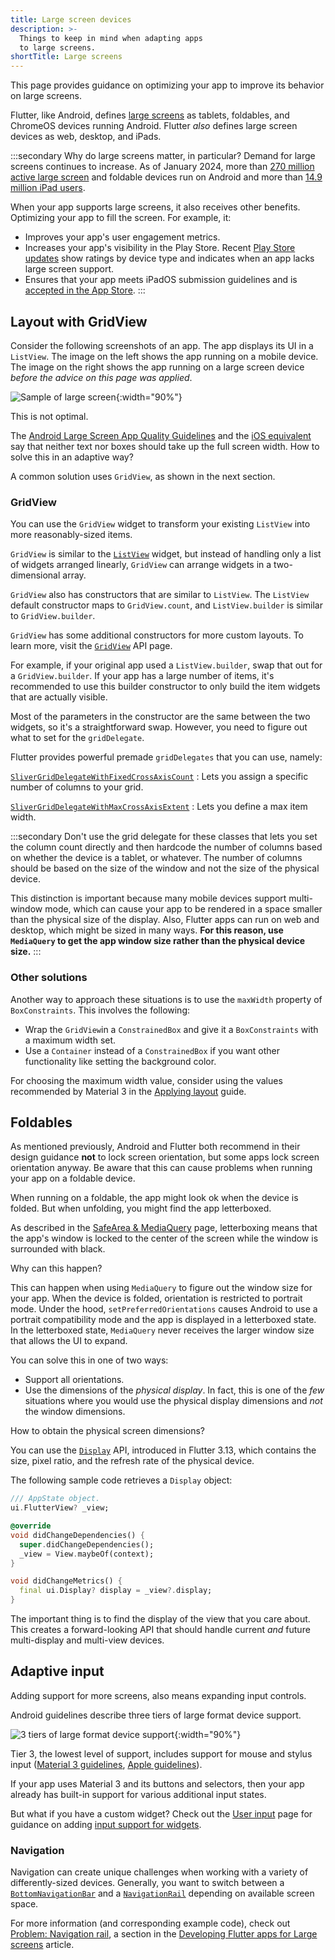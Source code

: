 ```yaml
---
title: Large screen devices
description: >-
  Things to keep in mind when adapting apps
  to large screens.
shortTitle: Large screens
---
```


<?code-excerpt path-base="ui/adaptive_app_demos"?>

This page provides guidance on optimizing your
app to improve its behavior on large screens.

Flutter, like Android, defines [large screens][] as tablets,
foldables, and ChromeOS devices running Android. Flutter
_also_ defines large screen devices as web, desktop,
and iPads.

:::secondary Why do large screens matter, in particular?
Demand for large screens continues to increase.
As of January 2024,
more than [270 million active large screen][large screens]
and foldable devices run on Android and more than
[14.9 million iPad users][].

When your app supports large screens,
it also receives other benefits.
Optimizing your app to fill the screen.
For example, it:

* Improves your app's user engagement metrics.
* Increases your app's visibility in the Play Store.
  Recent [Play Store updates][] show ratings by
  device type and indicates when an app lacks
  large screen support.
* Ensures that your app meets iPadOS submission
  guidelines and is [accepted in the App Store][].
:::

[14.9 million iPad users]: https://www.statista.com/statistics/299632/tablet-shipments-apple/
[accepted in the App Store]: https://developer.apple.com/ipados/submit/
[large screens]: {{site.android-dev}}/guide/topics/large-screens/get-started-with-large-screens
[Play Store updates]: {{site.android-dev}}/2022/03/helping-users-discover-quality-apps-on.html

## Layout with GridView

Consider the following screenshots of an app.
The app displays its UI in a `ListView`.
The image on the left shows the app running
on a mobile device. The image on the right shows the
app running on a large screen device
_before the advice on this page was applied_.

![Sample of large screen](/assets/images/docs/ui/adaptive-responsive/large-screen.png){:width="90%"}

This is not optimal.

The [Android Large Screen App Quality Guidelines][guidelines]
and the [iOS equivalent][]
say that neither text nor boxes should take up the
full screen width. How to solve this in an adaptive way?

[guidelines]: https://developer.android.com/docs/quality-guidelines/large-screen-app-quality
[iOS equivalent]: https://developer.apple.com/design/human-interface-guidelines/designing-for-ipados

A common solution uses `GridView`, as shown in the next section.

### GridView

You can use the `GridView` widget to transform
your existing `ListView` into more reasonably-sized items.

`GridView` is similar to the [`ListView`][] widget,
but instead of handling only a list of widgets arranged linearly,
`GridView` can arrange widgets in a two-dimensional array.

`GridView` also has constructors that are similar to `ListView`.
The `ListView` default constructor maps to `GridView.count`,
and `ListView.builder` is similar to `GridView.builder`.

`GridView` has some additional constructors for more custom layouts.
To learn more, visit the [`GridView`][] API page.

[`GridView`]: {{site.api}}/flutter/widgets/GridView-class.html
[`ListView`]: {{site.api}}/flutter/widgets/ListView-class.html

For example, if your original app used a `ListView.builder`,
swap that out for a `GridView.builder`.
If your app has a large number of items,
it's recommended to use this builder constructor to only
build the item widgets that are actually visible.

Most of the parameters in the constructor are the same between
the two widgets, so it's a straightforward swap.
However, you need to figure out what to set for the `gridDelegate`.

Flutter provides powerful premade `gridDelegates`
that you can use, namely:

[`SliverGridDelegateWithFixedCrossAxisCount`][]
: Lets you assign a specific number of columns to your grid.

[`SliverGridDelegateWithMaxCrossAxisExtent`][]
: Lets you define a max item width.

[`SliverGridDelegateWithFixedCrossAxisCount`]: {{site.api}}/flutter/rendering/SliverGridDelegateWithFixedCrossAxisCount-class.html
[`SliverGridDelegateWithMaxCrossAxisExtent`]:  {{site.api}}/flutter/rendering/SliverGridDelegateWithMaxCrossAxisExtent-class.html

:::secondary
Don't use the grid delegate for these classes that lets
you set the column count directly and then hardcode
the number of columns based on whether the device
is a tablet, or whatever.
The number of columns should be based on the size of
the window and not the size of the physical device.

This distinction is important because many mobile
devices support multi-window mode, which can
cause your app to be rendered in a space smaller than
the physical size of the display. Also, Flutter apps
can run on web and desktop, which might be sized in many ways.
**For this reason, use `MediaQuery` to get the app window size
rather than the physical device size.**
:::

### Other solutions

Another way to approach these situations is to
use the `maxWidth` property of `BoxConstraints`.
This involves the following:

* Wrap the `GridView`in a `ConstrainedBox` and give
  it a `BoxConstraints` with a maximum width set.
* Use a `Container` instead of a `ConstrainedBox`
  if you want other functionality like setting the
  background color.

For choosing the maximum width value,
consider using the values recommended
by Material 3 in the [Applying layout][] guide.

[Applying layout]: https://m3.material.io/foundations/layout/applying-layout/window-size-classes

## Foldables

As mentioned previously, Android and Flutter both
recommend in their design guidance **not**
to lock screen orientation,
but some apps lock screen orientation anyway.
Be aware that this can cause problems when running your
app on a foldable device.

When running on a foldable, the app might look ok
when the device is folded. But when unfolding,
you might find the app letterboxed.

As described in the [SafeArea & MediaQuery][sa-mq] page,
letterboxing means that the app's window is locked to
the center of the screen while the window is
surrounded with black.

[sa-mq]: /ui/adaptive-responsive/safearea-mediaquery

Why can this happen?

This can happen when using `MediaQuery` to figure out
the window size for your app. When the device is folded,
orientation is restricted to portrait mode.
Under the hood, `setPreferredOrientations` causes
Android to use a portrait compatibility mode and the app
is displayed in a letterboxed state.
In the letterboxed state, `MediaQuery` never receives
the larger window size that allows the UI to expand.

You can solve this in one of two ways:

* Support all orientations.
* Use the dimensions of the _physical display_.
  In fact, this is one of the _few_ situations where
  you would use the physical display dimensions and
  _not_ the window dimensions.

How to obtain the physical screen dimensions?

You can use the [`Display`][] API, introduced in
Flutter 3.13, which contains the size,
pixel ratio, and the refresh rate of the physical device.

[`Display`]: {{site.api}}/flutter/dart-ui/Display-class.html

The following sample code retrieves a `Display` object:

```dart
/// AppState object.
ui.FlutterView? _view;

@override
void didChangeDependencies() {
  super.didChangeDependencies();
  _view = View.maybeOf(context);
}

void didChangeMetrics() {
  final ui.Display? display = _view?.display;
}
```

The important thing is to find the display of the
view that you care about. This creates a forward-looking
API that should handle current _and_ future multi-display
and multi-view devices.

## Adaptive input

Adding support for more screens, also means
expanding input controls.

Android guidelines describe three tiers of large format device support.

![3 tiers of large format device support](/assets/images/docs/ui/adaptive-responsive/large-screen-guidelines.png){:width="90%"}

Tier 3, the lowest level of support,
includes support for mouse and stylus input
([Material 3 guidelines][m3-guide], [Apple guidelines][]).

If your app uses Material 3 and its buttons and selectors,
then your app already has built-in support for
various additional input states.

But what if you have a custom widget?
Check out the [User input][] page for
guidance on adding
[input support for widgets][].

[Apple guidelines]: https://developer.apple.com/design/human-interface-guidelines/designing-for-ipados#Best-practices
[input support for widgets]: /ui/adaptive-responsive/input#custom-widgets
[m3-guide]: {{site.android-dev}}/docs/quality-guidelines/large-screen-app-quality
[User input]: /ui/adaptive-responsive/input

### Navigation

Navigation can create unique challenges when working with a variety of
differently-sized devices. Generally, you want to switch between
a [`BottomNavigationBar`][] and a [`NavigationRail`] depending on
available screen space.

For more information (and corresponding example code),
check out [Problem: Navigation rail][], a section in the
[Developing Flutter apps for Large screens][article] article.

[article]: {{site.flutter-medium}}/developing-flutter-apps-for-large-screens-53b7b0e17f10
[`BottomNavigationBar`]: {{site.api}}/flutter/material/BottomNavigationBar-class.html
[`NavigationRail`]: {{site.api}}/flutter/material/NavigationRail-class.html
[Problem: Navigation rail]: {{site.flutter-medium}}/developing-flutter-apps-for-large-screens-53b7b0e17f10#:~:text=Problem%3A%20Navigation%20rail1
